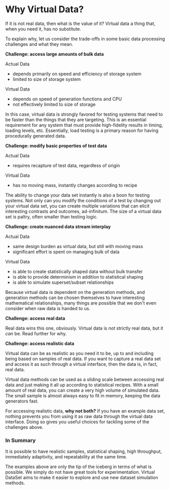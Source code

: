 # Why Virtual Data?

If it is not real data, then what is the value of it? Virtual 
data a thing that, when you need it, has no substitute. 

To explain why, let us consider the trade-offs in some basic
data processing challenges and what they mean.

**Challenge: access large amounts of bulk data**

Actual Data
- depends primarily on speed and efficiency of storage system
- limited to size of storage system

Virtual Data
- depends on speed of generation functions and CPU
- not effectively limited to size of storage

In this case, virtual data is strongly favored for testing
 systems that need to be faster than the things that they 
 are targeting. This is an essential requirement for any 
 system that must provide high-fidelity results in timing,
 loading levels, etc. Essentially, load testing is a primary 
 reason for having procedurally generated data.

**Challenge: modify basic properties of test data**

Actual Data
- requires recapture of test data, regardless of origin

Virtual Data
- has no moving mass, instantly changes according to recipe

The ability to change your data set instantly is also a boon for testing 
systems. Not only can you modify the conditions of a test by changing out 
your virtual data set, you can create multiple variations that can elicit 
interesting contrasts and outcomes, ad-infinitum. The size of a virtual 
data set is paltry, often smaller than testing logic.

**Challenge: create nuanced data stream interplay**

Actual Data
- same design burden as virtual data, but still with moving mass
- significant effort is spent on managing bulk of data

Virtual Data
- is able to create statistically shaped data without bulk transfer
- is able to provide determinism in addition to statistical shaping
- is able to simulate superset/subset relationships

Because virtual data is dependent on the generation methods, and
generation methods can be chosen themselves to have interesting
mathematical relationships, many things are possible that we don't
even consider when raw data is handed to us.

**Challenge: access real data**

Real data wins this one, obviously. Virtual data is *not* strictly real
 data, but it *can* be. Read further for why. 

**Challenge: access realistic data**

Virtual data can be as realistic as you need it to be, up to and including
 being based on samples of real data. If you want to capture a real data set 
 and access it as such through a virtual interface, then the data is, in fact, 
 real data. 

Virtual data methods can be used as a sliding scale between accessing real data
 and just making it all up according to statistical recipes. With a small 
 amount of real data, you can create a very high volume of simulated data. The small 
 sample is almost always easy to fit in memory, keeping the data generators fast.

For accessing realistic data, **why not both?** If you have an example data 
set, nothing prevents you from using it as raw data through the virtual data interface.
Doing so gives you useful choices for tackling some of the challenges above.

### In Summary

It is possible to have realistic samples, statistical shaping, high throughput, 
immediately adaptivity, and repeatability at the same time.

The examples above are only the tip of the iceberg in terms of what is possible. We
simply do not have great tools for experimentation. Virtual DataSet aims to make 
it easier to explore and use new dataset simulation methods.


